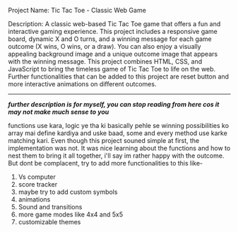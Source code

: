 Project Name: Tic Tac Toe - Classic Web Game

Description:
A classic web-based Tic Tac Toe game that offers a fun and interactive gaming experience. This project includes a responsive game board, dynamic X and O turns, and a winning message for each game outcome (X wins, O wins, or a draw). You can also enjoy a visually appealing background image and a unique outcome image that appears with the winning message. This project combines HTML, CSS, and JavaScript to bring the timeless game of Tic Tac Toe to life on the web. Further functionalities that can be added to this project are reset button and more interactive animations on different outcomes. 

----------------------------------------------------------------------------------------------------------------------------------------------------------------------------------------------
***further description is for myself, you can stop reading from here cos it may not make much sense to you***

functions use kara, logic ye tha ki basically pehle se winning possibilities ko array mai define kardiya and uske baad, some and every method use karke matching kari. Even though this project souned simple at first, the implementation was not. It was nice learning about the functions and how to nest them to bring it all together, i'll say im rather happy with the outcome.
But dont be complacent, try to add more functionalities to this like-
1. Vs computer
2. score tracker
3. maybe try to add custom symbols
4. animations
5. Sound and transitions
6. more game modes like 4x4 and 5x5
7. customizable themes

